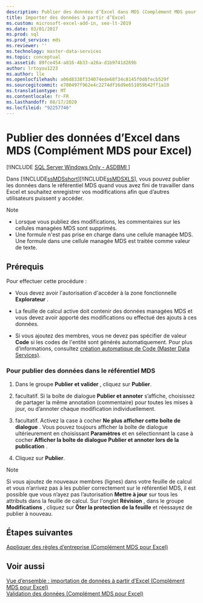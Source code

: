 ```yaml
---
description: Publier des données d’Excel dans MDS (Complément MDS pour Excel)
title: Importer des données à partir d’Excel
ms.custom: microsoft-excel-add-in, seo-lt-2019
ms.date: 03/01/2017
ms.prod: sql
ms.prod_service: mds
ms.reviewer: ''
ms.technology: master-data-services
ms.topic: conceptual
ms.assetid: 89fce454-a816-4b33-a26a-d1b9741d269b
author: lrtoyou1223
ms.author: lle
ms.openlocfilehash: a06d8338f334074ede68f34c8145f0d8fecb529f
ms.sourcegitcommit: e700497f962e4c2274df16d9e651059b42ff1a10
ms.translationtype: MT
ms.contentlocale: fr-FR
ms.lasthandoff: 08/17/2020
ms.locfileid: "92257746"
---
```

# <a name="import-data-from-excel-to-master-data-services-mds-add-in-for-excel"></a>Publier des données d’Excel dans MDS (Complément MDS pour Excel)

[!INCLUDE [SQL Server Windows Only - ASDBMI ](../../includes/applies-to-version/sql-windows-only-asdbmi.md)]

  Dans [!INCLUDE[ssMDSshort](../../includes/ssmdsshort-md.md)][!INCLUDE[ssMDSXLS](../../includes/ssmdsxls-md.md)], vous pouvez publier les données dans le référentiel MDS quand vous avez fini de travailler dans Excel et souhaitez enregistrer vos modifications afin que d’autres utilisateurs puissent y accéder.  
  
> [!NOTE]
>  -   Lorsque vous publiez des modifications, les commentaires sur les cellules managées MDS sont supprimés.  
> -   Une formule n'est pas prise en charge dans une cellule managée MDS. Une formule dans une cellule managée MDS est traitée comme valeur de texte.  
  
## <a name="prerequisites"></a>Prérequis  
 Pour effectuer cette procédure :  
  
-   Vous devez avoir l'autorisation d'accéder à la zone fonctionnelle **Explorateur** .  
  
-   La feuille de calcul active doit contenir des données managées MDS et vous devez avoir apporté des modifications ou effectué des ajouts à ces données.  
  
-   Si vous ajoutez des membres, vous ne devez pas spécifier de valeur **Code** si les codes de l'entité sont générés automatiquement. Pour plus d’informations, consultez [création automatique de Code &#40;Master Data Services&#41;](../../master-data-services/automatic-code-creation-master-data-services.md).  
  
### <a name="to-publish-data-to-the-mds-repository"></a>Pour publier des données dans le référentiel MDS  
  
1.  Dans le groupe **Publier et valider** , cliquez sur **Publier**.  
  
2.  facultatif. Si la boîte de dialogue **Publier et annoter** s’affiche, choisissez de partager la même annotation (commentaire) pour toutes les mises à jour, ou d’annoter chaque modification individuellement.  
  
3.  facultatif. Activez la case à cocher **Ne plus afficher cette boîte de dialogue** . Vous pouvez toujours afficher la boîte de dialogue ultérieurement en choisissant **Paramètres** et en sélectionnant la case à cocher **Afficher la boîte de dialogue Publier et annoter lors de la publication** .  
  
4.  Cliquez sur **Publier**.  
  
> [!NOTE]  
>  Si vous ajoutez de nouveaux membres (lignes) dans votre feuille de calcul et vous n’arrivez pas à les publier correctement sur le référentiel MDS, il est possible que vous n’ayez pas l’autorisation **Mettre à jour** sur tous les attributs dans la feuille de calcul. Sur l'onglet **Révision** , dans le groupe **Modifications** , cliquez sur **Ôter la protection de la feuille** et réessayez de publier à nouveau.  
  
## <a name="next-steps"></a>Étapes suivantes  
 [Appliquer des règles d’entreprise &#40;Complément MDS pour Excel&#41;](../../master-data-services/microsoft-excel-add-in/apply-business-rules-mds-add-in-for-excel.md)  
  
## <a name="see-also"></a>Voir aussi  
 [Vue d’ensemble : importation de données à partir d’Excel &#40;Complément MDS pour Excel&#41;](../../master-data-services/microsoft-excel-add-in/overview-importing-data-from-excel-mds-add-in-for-excel.md)   
 [Validation des données &#40;Complément MDS pour Excel&#41;](../../master-data-services/microsoft-excel-add-in/validating-data-mds-add-in-for-excel.md)  
  
  
